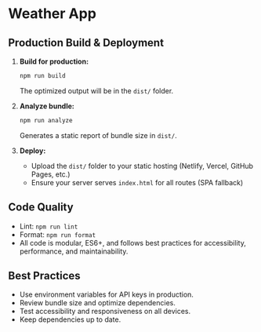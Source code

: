 # Weather App

## Production Build & Deployment

1. **Build for production:**
   ```sh
   npm run build
   ```
   The optimized output will be in the `dist/` folder.

2. **Analyze bundle:**
   ```sh
   npm run analyze
   ```
   Generates a static report of bundle size in `dist/`.

3. **Deploy:**
   - Upload the `dist/` folder to your static hosting (Netlify, Vercel, GitHub Pages, etc.)
   - Ensure your server serves `index.html` for all routes (SPA fallback)

## Code Quality
- Lint: `npm run lint`
- Format: `npm run format`
- All code is modular, ES6+, and follows best practices for accessibility, performance, and maintainability.

## Best Practices
- Use environment variables for API keys in production.
- Review bundle size and optimize dependencies.
- Test accessibility and responsiveness on all devices.
- Keep dependencies up to date.

